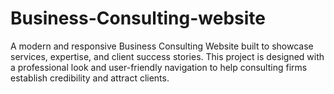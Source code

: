 # Business-Consulting-website
A modern and responsive Business Consulting Website built to showcase services, expertise, and client success stories. This project is designed with a professional look and user-friendly navigation to help consulting firms establish credibility and attract clients.
